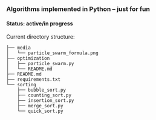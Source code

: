 ### Algorithms implemented in Python &ndash; just for fun

#### Status: active/in progress

Current directory structure:
```
├── media
│   └── particle_swarm_formula.png
├── optimization
│   ├── particle_swarm.py
│   └── README.md
├── README.md
├── requirements.txt
└── sorting
    ├── bubble_sort.py
    ├── counting_sort.py
    ├── insertion_sort.py
    ├── merge_sort.py
    └── quick_sort.py
```
